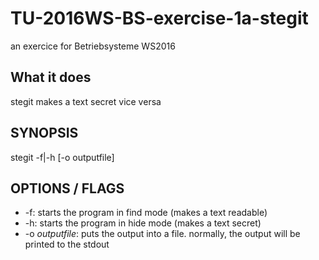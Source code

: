 # TU-2016WS-BS-exercise-1a-stegit
an exercice for Betriebsysteme WS2016 

## What it does
stegit makes a text secret vice versa

## SYNOPSIS
stegit -f|-h [-o outputfile]

## OPTIONS / FLAGS
* -f: starts the program in find mode (makes a text readable)
* -h: starts the program in hide mode (makes a text secret)
* -o *outputfile*: puts the output into a file. normally, the output will be printed to the stdout
